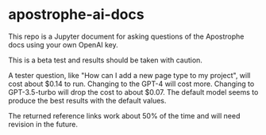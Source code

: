 # apostrophe-ai-docs
This repo is a Jupyter document for asking questions of the Apostrophe docs using your own OpenAI key.

This is a beta test and results should be taken with caution.

A tester question, like "How can I add a new page type to my project", will cost about $0.14 to run. Changing to the GPT-4 will cost more. Changing to GPT-3.5-turbo will drop the cost to about $0.07. The default model seems to produce the best results with the default values.

The returned reference links work about 50% of the time and will need revision in the future.
